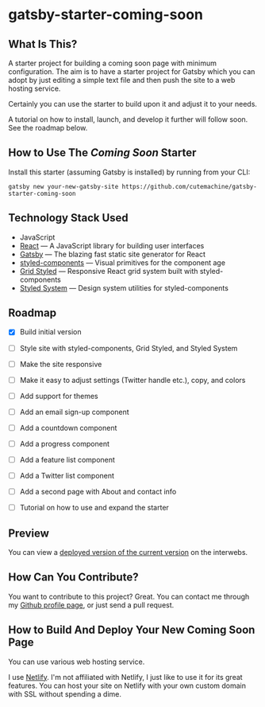# gatsby-starter-coming-soon

## What Is This?

A starter project for building a coming soon page with minimum configuration. The aim is to have a starter project for Gatsby which you can adopt by just editing a simple text file and then push the site to a web hosting service.

Certainly you can use the starter to build upon it and adjust it to your needs.

A tutorial on how to install, launch, and develop it further will follow soon. See the roadmap below.


## How to Use The *Coming Soon* Starter

Install this starter (assuming Gatsby is installed) by running from your CLI:

```
gatsby new your-new-gatsby-site https://github.com/cutemachine/gatsby-starter-coming-soon
```


## Technology Stack Used

- JavaScript
- [React](https://reactjs.org) — A JavaScript library for building user interfaces
- [Gatsby](https://www.gatsbyjs.org) — The blazing fast static site generator for React
- [styled-components](https://www.styled-components.com) — Visual primitives for the component age
- [Grid Styled](http://jxnblk.com/grid-styled/) — Responsive React grid system built with styled-components
- [Styled System](http://jxnblk.com/styled-system/) — Design system utilities for styled-components


## Roadmap

- [x] Build initial version
- [ ] Style site with styled-components, Grid Styled, and Styled System
- [ ] Make the site responsive
- [ ] Make it easy to adjust settings (Twitter handle etc.), copy, and colors
- [ ] Add support for themes
- [ ] Add an email sign-up component
- [ ] Add a countdown component
- [ ] Add a progress component
- [ ] Add a feature list component
- [ ] Add a Twitter list component
- [ ] Add a second page with About and contact info
- [ ] Tutorial on how to use and expand the starter


## Preview

You can view a [deployed version of the current version](http://compassionate-shockley-54aae9.netlify.com) on the interwebs.


## How Can You Contribute?

You want to contribute to this project? Great. You can contact me through my [Github profile page](https://github.com/cutemachine), or just send a pull request.


## How to Build And Deploy Your New Coming Soon Page

You can use various web hosting service.

I use [Netlify](https://www.netlify.com). I'm not affiliated with Netlify, I just like to use it for its great features. You can host your site on Netlify with your own custom domain with SSL without spending a dime.


